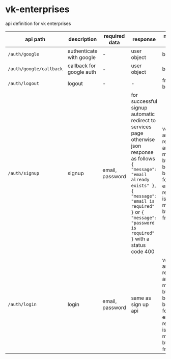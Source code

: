 # vk-enterprises

api definition for vk enterprises

| api path | description | required data | response | managed by |
| --- | --- | --- | --- | --- |
| `/auth/google` | authenticate with google | - | user object | backend |
| `/auth/google/callback` | callback for google auth | - | user object | backend |
| `/auth/logout` | logout | - | - | frontend button |
| `/auth/signup` | signup | email, password | for successful signup automatic redirect to services page otherwise json response as follows `{ "message": "email already exists" }`, `{ "message": "email is required" }` or `{ "message": "password is required" }` with a status code 400| validation and redirection are managed by backend but the form and error response is managed by frontend |
| `/auth/login` | login | email, password | same as sign up api | validation and redirection are managed by backend but the form and error response is managed by frontend |
